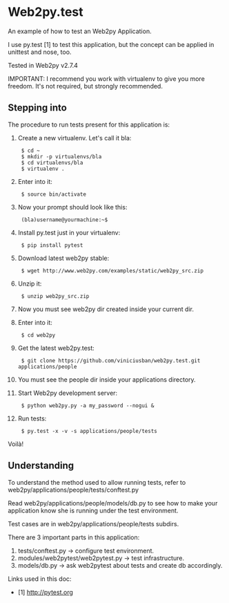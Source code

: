 Web2py.test
===========


An example of how to test an Web2py Application.

I use py.test [1] to test this application, but the concept can be applied in unittest and nose, too.

Tested in Web2py v2.7.4

IMPORTANT: I recommend you work with virtualenv to give you more freedom. It's not required, but strongly recommended.



## Stepping into

The procedure to run tests present for this application is:


1. Create a new virtualenv. Let's call it bla:

        $ cd ~
        $ mkdir -p virtualenvs/bla
        $ cd virtualenvs/bla
        $ virtualenv .

1. Enter into it:

        $ source bin/activate

1. Now your prompt should look like this:

        (bla)username@yourmachine:~$

1. Install py.test just in your virtualenv:

        $ pip install pytest

1. Download latest web2py stable:

        $ wget http://www.web2py.com/examples/static/web2py_src.zip

1. Unzip it:

        $ unzip web2py_src.zip

1. Now you must see web2py dir created inside your current dir.
1. Enter into it:

        $ cd web2py

1. Get the latest web2py.test:

        $ git clone https://github.com/viniciusban/web2py.test.git applications/people

1. You must see the people dir inside your applications directory.
1. Start Web2py development server:

        $ python web2py.py -a my_password --nogui &

1. Run tests:

        $ py.test -x -v -s applications/people/tests

Voilà!




## Understanding

To understand the method used to allow running tests, refer to web2py/applications/people/tests/conftest.py

Read web2py/applications/people/models/db.py to see how to make your application know she is running under the test environment.

Test cases are in web2py/applications/people/tests subdirs.


There are 3 important parts in this application:

1. tests/conftest.py -> configure test environment.
1. modules/web2pytest/web2pytest.py -> test infrastructure.
1. models/db.py -> ask web2pytest about tests and create db accordingly.


Links used in this doc:

- [1] http://pytest.org


